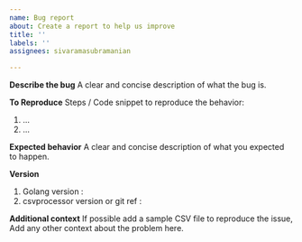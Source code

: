 ```yaml
---
name: Bug report
about: Create a report to help us improve
title: ''
labels: ''
assignees: sivaramasubramanian

---
```


**Describe the bug**
A clear and concise description of what the bug is.

**To Reproduce**
Steps / Code snippet to reproduce the behavior:
1. ...
2. ...

**Expected behavior**
A clear and concise description of what you expected to happen.

**Version**
1. Golang version : 
2. csvprocessor version or git ref : 

**Additional context**
If possible add a sample CSV file to reproduce the issue,
Add any other context about the problem here.
